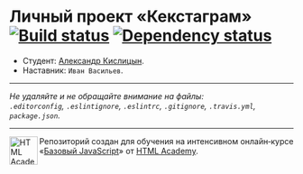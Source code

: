 # Личный проект «Кекстаграм» [![Build status][travis-image]][travis-url] [![Dependency status][dependency-image]][dependency-url]

* Студент: [Александр Кислицын](https://up.htmlacademy.ru/javascript/5/user/8539).
* Наставник: `Иван Васильев`.

---

_Не удаляйте и не обращайте внимание на файлы:_<br>
_`.editorconfig`, `.eslintignore`, `.eslintrc`, `.gitignore`, `.travis.yml`, `package.json`._

---

<a href="https://htmlacademy.ru/intensive/javascript"><img align="left" width="50" height="50" title="HTML Academy" src="https://up.htmlacademy.ru/static/img/intensive/javascript/logo-for-github.svg"></a>

Репозиторий создан для обучения на интенсивном онлайн‑курсе «[Базовый JavaScript](https://htmlacademy.ru/intensive/javascript)» от [HTML Academy](https://htmlacademy.ru).

[travis-image]: https://travis-ci.org/htmlacademy-javascript/8539-kekstagram.svg?branch=master
[travis-url]: https://travis-ci.org/htmlacademy-javascript/8539-kekstagram
[dependency-image]: https://david-dm.org/htmlacademy-javascript/8539-kekstagram.svg?style=flat-square
[dependency-url]: https://david-dm.org/htmlacademy-javascript/8539-kekstagram
